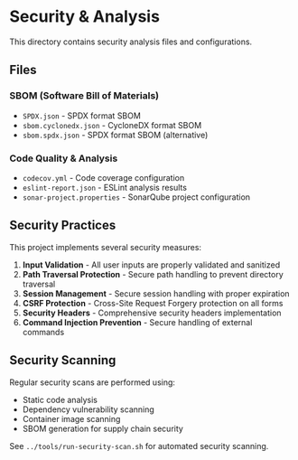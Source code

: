 # Security & Analysis

This directory contains security analysis files and configurations.

## Files

### SBOM (Software Bill of Materials)
- `SPDX.json` - SPDX format SBOM
- `sbom.cyclonedx.json` - CycloneDX format SBOM
- `sbom.spdx.json` - SPDX format SBOM (alternative)

### Code Quality & Analysis
- `codecov.yml` - Code coverage configuration
- `eslint-report.json` - ESLint analysis results
- `sonar-project.properties` - SonarQube project configuration

## Security Practices

This project implements several security measures:

1. **Input Validation** - All user inputs are properly validated and sanitized
2. **Path Traversal Protection** - Secure path handling to prevent directory traversal
3. **Session Management** - Secure session handling with proper expiration
4. **CSRF Protection** - Cross-Site Request Forgery protection on all forms
5. **Security Headers** - Comprehensive security headers implementation
6. **Command Injection Prevention** - Secure handling of external commands

## Security Scanning

Regular security scans are performed using:
- Static code analysis
- Dependency vulnerability scanning
- Container image scanning
- SBOM generation for supply chain security

See `../tools/run-security-scan.sh` for automated security scanning.